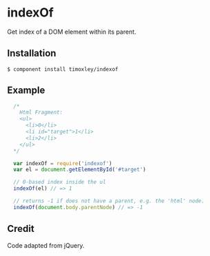 # indexOf

Get index of a DOM element within its parent.

## Installation

```
$ component install timoxley/indexof
```

## Example

```js
  /*
    Html Fragment:
    <ul>
      <li>0</li>
      <li id="target">1</li>
      <li>2</li>
    </ul>
  */

  var indexOf = require('indexof')
  var el = document.getElementById('#target')

  // 0-based index inside the ul
  indexOf(el) // => 1

  // returns -1 if does not have a parent, e.g. the 'html' node.
  indexOf(document.body.parentNode) // => -1

```

## Credit

Code adapted from jQuery.
